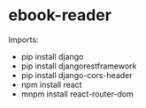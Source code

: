 # ebook-reader

Imports:
- pip install django
- pip install djangorestframework
- pip install django-cors-header
- npm install react
- mnpm install react-router-dom
